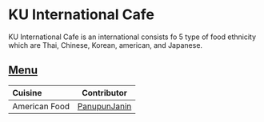 # KU International Cafe

KU International Cafe is an international consists fo 5 type of food ethnicity 
which are Thai, Chinese, Korean, american, and Japanese.

## [Menu](menu.md)

| Cuisine       | Contributor                                     |
|:--------------|-------------------------------------------------|
| American Food | [PanupunJanin](https://github.com/PanupunJanin) |
